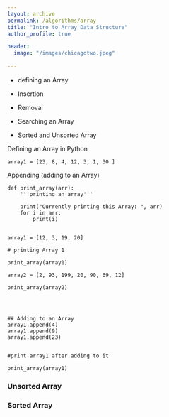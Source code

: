 ```yaml
---
layout: archive
permalink: /algorithms/array
title: "Intro to Array Data Structure"
author_profile: true

header:
  image: "/images/chicagotwo.jpeg"
  
---
```



- defining an Array
- Insertion
- Removal
- Searching an Array

- Sorted and Unsorted Array



Defining an Array in Python

    array1 = [23, 8, 4, 12, 3, 1, 30 ]


Appending (adding to an Array)

    def print_array(arr):
        '''printing an array'''
        
        print("Currently printing this Array: ", arr)
        for i in arr:
            print(i)
        
        
    array1 = [12, 3, 19, 20]

    # printing Array 1

    print_array(array1)

    array2 = [2, 93, 199, 20, 90, 69, 12]

    print_array(array2)




    ## Adding to an Array
    array1.append(4)
    array1.append(9)
    array1.append(23)


    #print array1 after adding to it

    print_array(array1)





### Unsorted Array


### Sorted Array

